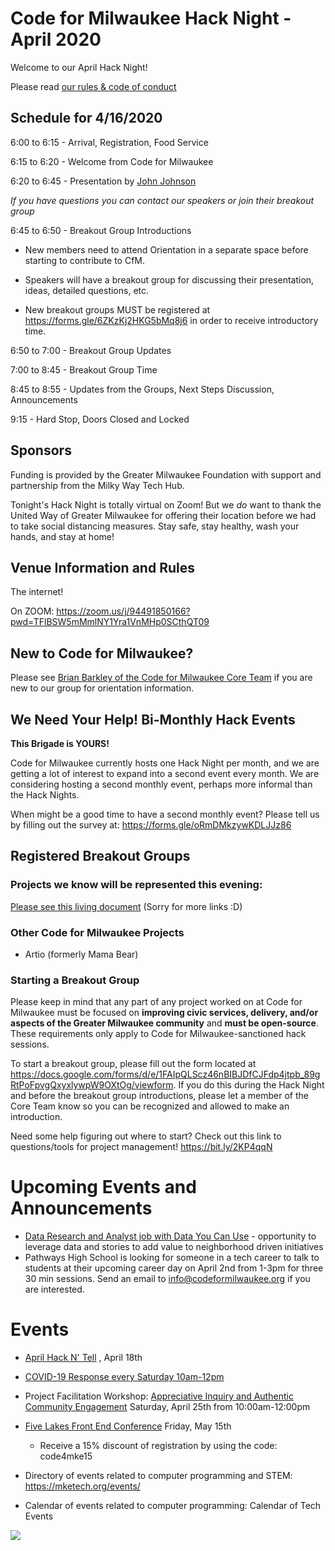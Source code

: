 # Code for Milwaukee Hack Night - April 2020

Welcome to our April Hack Night!

Please read [our rules & code of conduct](https://github.com/codeformilwaukee/hack-night-digital-programs#rules-code-of-conduct-etc)

## Schedule for 4/16/2020

6:00 to 6:15 - Arrival, Registration, Food Service

6:15 to 6:20 - Welcome from Code for Milwaukee

6:20 to 6:45 - Presentation by [John Johnson](https://github.com/codeformilwaukee/hack-night-digital-programs/tree/master/presentations/JohnDJohnson_CFM_links.md)

*If you have questions you can contact our speakers or join their breakout group*

6:45 to 6:50 - Breakout Group Introductions

- New members need to attend Orientation in a separate space before starting to contribute to CfM.

- Speakers will have a breakout group for discussing their presentation, ideas, detailed questions, etc.

- New breakout groups MUST be registered at https://forms.gle/6ZKzKj2HKG5bMq8j6 in order to receive introductory time.

6:50 to 7:00 - Breakout Group Updates

7:00 to 8:45 - Breakout Group Time

8:45 to 8:55 - Updates from the Groups, Next Steps Discussion, Announcements

9:15 - Hard Stop, Doors Closed and Locked

## Sponsors

Funding is provided by the Greater Milwaukee Foundation with support and partnership from the Milky Way Tech Hub.

Tonight's Hack Night is totally virtual on Zoom! But we _do_ want to thank the United Way of Greater Milwaukee for offering their location before we had to take social distancing measures. Stay safe, stay healthy, wash your hands, and stay at home!


## Venue Information and Rules

The internet! 

On ZOOM: https://zoom.us/j/94491850166?pwd=TFlBSW5mMmlNY1Yra1VnMHp0SCthQT09

## New to Code for Milwaukee?

Please see [Brian Barkley of the Code for Milwaukee Core Team](https://codeformilwaukee.org/join-us) if you are new to our group for orientation information.

## We Need Your Help! Bi-Monthly Hack Events

**This Brigade is YOURS!**

Code for Milwaukee currently hosts one Hack Night per month, and we are getting a lot of interest to expand into a second event every month. We are considering hosting a second monthly event, perhaps more informal than the Hack Nights.

When might be a good time to have a second monthly event? Please tell us by filling out the survey at: https://forms.gle/oRmDMkzywKDLJJz86

## Registered Breakout Groups

### Projects we know will be represented this evening:

[Please see this living document](https://docs.google.com/document/d/187NZrx_460S8z4AbrM4Dxg332AQYHtD2EhH-uaT4yhQ/edit)
(Sorry for more links :D)

### Other Code for Milwaukee Projects
- Artio (formerly Mama Bear)

### Starting a Breakout Group

Please keep in mind that any part of any project worked on at Code for Milwaukee must be focused on **improving civic services, delivery, and/or aspects of the Greater Milwaukee community** and **must be open-source**. These requirements only apply to Code for Milwaukee-sanctioned hack sessions.

To start a breakout group, please fill out the form located at https://docs.google.com/forms/d/e/1FAIpQLScz46nBIBJDfCJFdp4jtpb_89gRtPoFpvgQxyxlywpW9OXtOg/viewform. If you do this during the Hack Night and before the breakout group introductions, please let a member of the Core Team know so you can be recognized and allowed to make an introduction.

Need some help figuring out where to start? Check out this link to questions/tools for project management! https://bit.ly/2KP4qqN

# Upcoming Events and Announcements

- [Data Research and Analyst job with Data You Can Use](https://mcusercontent.com/3db7a8788a8ecf9cd99a9a83f/files/5e0dff16-90e7-4515-8be1-aac99c5c6f0b/DYCU_job_description_20200308.pdf) - opportunity to leverage data and stories to add value to neighborhood driven initiatives
- Pathways High School is looking for someone in a tech career to talk to students at their upcoming career day on April 2nd from 1-3pm for three 30 min sessions. Send an email to info@codeformilwaukee.org if you are interested. 

# Events
- [April Hack N' Tell](https://www.eventbrite.com/e/hack-tell-tickets-96459309391) , April 18th
- [COVID-19 Response every Saturday 10am-12pm](https://www.meetup.com/Code-for-Milwaukee/events/270042485/)
- Project Facilitation Workshop: [Appreciative Inquiry and Authentic Community Engagement](https://www.meetup.com/Code-for-Milwaukee/events/269797279/?isFirstPublish=true) Saturday, April 25th from 10:00am-12:00pm
- [Five Lakes Front End Conference](https://5lakesfront.com/) Friday, May 15th 
    - Receive a 15% discount of registration by using the code: code4mke15

- Directory of events related to computer programming and STEM: https://mketech.org/events/
- Calendar of events related to computer programming: Calendar of Tech Events

[![](assets/blue-cfm-logo.png)](https://codeformilwaukee.org/)
